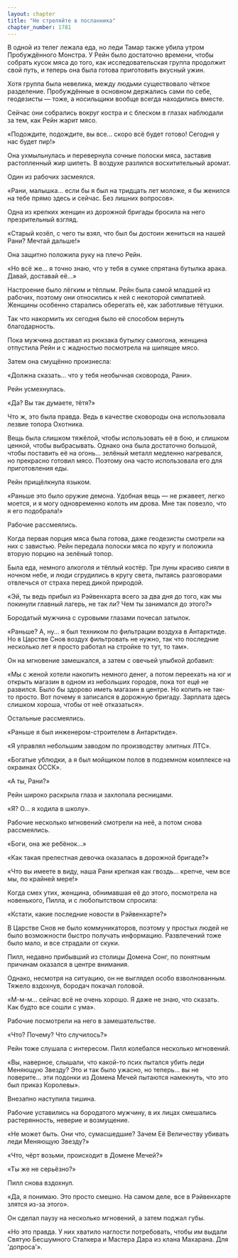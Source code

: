```yaml
---
layout: chapter
title: "Не стреляйте в посланника"
chapter_number: 1781
---
```




В одной из телег лежала еда, но леди Тамар также убила утром Пробуждённого Монстра. У Рейн было достаточно времени, чтобы собрать кусок мяса до того, как исследовательская группа продолжит свой путь, и теперь она была готова приготовить вкусный ужин.

Хотя группа была невелика, между людьми существовало чёткое разделение. Пробуждённые в основном держались сами по себе, геодезисты — тоже, а носильщики вообще всегда находились вместе.

Сейчас они собрались вокруг костра и с блеском в глазах наблюдали за тем, как Рейн жарит мясо.

«Подождите, подождите, вы все... скоро всё будет готово! Сегодня у нас будет пир!»

Она ухмыльнулась и перевернула сочные полоски мяса, заставив растопленный жир шипеть. В воздухе разлился восхитительный аромат.

Один из рабочих засмеялся.

«Рани, малышка... если бы я был на тридцать лет моложе, я бы женился на тебе прямо здесь и сейчас. Без лишних вопросов».

Одна из крепких женщин из дорожной бригады бросила на него презрительный взгляд.

«Старый козёл, с чего ты взял, что был бы достоин жениться на нашей Рани? Мечтай дальше!»

Она защитно положила руку на плечо Рейн.

«Но всё же... я точно знаю, что у тебя в сумке спрятана бутылка арака. Давай, доставай её...»

Настроение было лёгким и тёплым. Рейн была самой младшей из рабочих, поэтому они относились к ней с некоторой симпатией. Женщины особенно старались оберегать её, как заботливые тётушки.

Так что накормить их сегодня было её способом вернуть благодарность.

Пока мужчина доставал из рюкзака бутылку самогона, женщина отпустила Рейн и с жадностью посмотрела на шипящее мясо.

Затем она смущённо произнесла:

«Должна сказать... что у тебя необычная сковорода, Рани».

Рейн усмехнулась.

«Да? Вы так думаете, тётя?»

Что ж, это была правда. Ведь в качестве сковороды она использовала лезвие топора Охотника.

Вещь была слишком тяжёлой, чтобы использовать её в бою, и слишком ценной, чтобы выбрасывать. Однако она была достаточно большой, чтобы поставить её на огонь... зелёный металл медленно нагревался, но прекрасно готовил мясо. Поэтому она часто использовала его для приготовления еды.

Рейн прищёлкнула языком.

«Раньше это было оружие демона. Удобная вещь — не ржавеет, легко моется, и я могу одновременно колоть им дрова. Мне так повезло, что я его подобрала!»

Рабочие рассмеялись.

Когда первая порция мяса была готова, даже геодезисты смотрели на них с завистью. Рейн передала полоски мяса по кругу и положила вторую порцию на зелёный топор.

Была еда, немного алкоголя и тёплый костёр. Три луны красиво сияли в ночном небе, и люди сгрудились в кругу света, пытаясь разговорами отвлечься от страха перед дикой природой.

«Эй, ты ведь прибыл из Рэйвенхарта всего за два дня до того, как мы покинули главный лагерь, не так ли? Чем ты занимался до этого?»

Бородатый мужчина с суровыми глазами почесал затылок.

«Раньше? А, ну... я был техником по фильтрации воздуха в Антарктиде. Но в Царстве Снов воздух фильтровать не нужно, так что последние несколько лет я просто работал на стройке то тут, то там».

Он на мгновение замешкался, а затем с овечьей улыбкой добавил:

«Мы с женой хотели накопить немного денег, а потом переехать на юг и открыть магазин в одном из небольших городов, пока тот ещё не развился. Было бы здорово иметь магазин в центре. Но копить не так-то просто. Вот почему я записался в дорожную бригаду. Зарплата здесь слишком хороша, чтобы от неё отказаться».

Остальные рассмеялись.

«Раньше я был инженером-строителем в Антарктиде».

«Я управлял небольшим заводом по производству элитных ЛТС».

«Богатые ублюдки, а я был мойщиком полов в подземном комплексе на окраинах ОССК».

«А ты, Рани?»

Рейн широко раскрыла глаза и захлопала ресницами.

«Я? О... я ходила в школу».

Рабочие несколько мгновений смотрели на неё, а потом снова рассмеялись.

«Боги, она же ребёнок...»

«Как такая прелестная девочка оказалась в дорожной бригаде?»

«Что вы имеете в виду, наша Рани крепкая как гвоздь... крепче, чем все мы, по крайней мере!»

Когда смех утих, женщина, обнимавшая её до этого, посмотрела на новенького, Пилла, и с любопытством спросила:

«Кстати, какие последние новости в Рэйвенхарте?»

В Царстве Снов не было коммуникаторов, поэтому у простых людей не было возможности быстро получать информацию. Развлечений тоже было мало, и все страдали от скуки.

Пилл, недавно прибывший из столицы Домена Сонг, по понятным причинам оказался в центре внимания.

Однако, несмотря на ситуацию, он не выглядел особо взволнованным. Тяжело вздохнув, бородач покачал головой.

«М-м-м... сейчас всё не очень хорошо. Я даже не знаю, что сказать. Как будто все сошли с ума».

Рабочие посмотрели на него в замешательстве.

«Что? Почему? Что случилось?»

Рейн тоже слушала с интересом. Пилл колебался несколько мгновений.

«Вы, наверное, слышали, что какой-то псих пытался убить леди Меняющую Звезду? Это и так было ужасно, но теперь... вы не поверите... эти подонки из Домена Мечей пытаются намекнуть, что это был приказ Королевы».

Внезапно наступила тишина.

Рабочие уставились на бородатого мужчину, в их лицах смешались растерянность, неверие и возмущение.

«Не может быть. Они что, сумасшедшие? Зачем Её Величеству убивать леди Меняющую Звезду?»

«Что, чёрт возьми, происходит в Домене Мечей?»

«Ты же не серьёзно?»

Пилл снова вздохнул.

«Да, я понимаю. Это просто смешно. На самом деле, все в Рэйвенхарте злятся из-за этого».

Он сделал паузу на несколько мгновений, а затем поджал губы.

«Но это правда. У них хватило наглости потребовать, чтобы им выдали Святую Бесшумного Сталкера и Мастера Дара из клана Махарана. Для 'допроса'».

